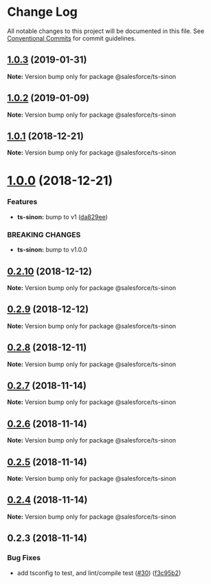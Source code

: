 # Change Log

All notable changes to this project will be documented in this file.
See [Conventional Commits](https://conventionalcommits.org) for commit guidelines.

## [1.0.3](https://github.com/forcedotcom/sfdx-dev-packages/compare/@salesforce/ts-sinon@1.0.2...@salesforce/ts-sinon@1.0.3) (2019-01-31)

**Note:** Version bump only for package @salesforce/ts-sinon





## [1.0.2](https://github.com/forcedotcom/sfdx-dev-packages/compare/@salesforce/ts-sinon@1.0.1...@salesforce/ts-sinon@1.0.2) (2019-01-09)

**Note:** Version bump only for package @salesforce/ts-sinon





## [1.0.1](https://github.com/forcedotcom/sfdx-dev-packages/compare/@salesforce/ts-sinon@1.0.0...@salesforce/ts-sinon@1.0.1) (2018-12-21)

**Note:** Version bump only for package @salesforce/ts-sinon





# [1.0.0](https://github.com/forcedotcom/sfdx-dev-packages/compare/@salesforce/ts-sinon@0.2.10...@salesforce/ts-sinon@1.0.0) (2018-12-21)


### Features

* **ts-sinon:** bump to v1 ([da829ee](https://github.com/forcedotcom/sfdx-dev-packages/commit/da829ee))


### BREAKING CHANGES

* **ts-sinon:** bump to v1.0.0





## [0.2.10](https://github.com/forcedotcom/sfdx-dev-packages/compare/@salesforce/ts-sinon@0.2.9...@salesforce/ts-sinon@0.2.10) (2018-12-12)

**Note:** Version bump only for package @salesforce/ts-sinon





## [0.2.9](https://github.com/forcedotcom/sfdx-dev-packages/compare/@salesforce/ts-sinon@0.2.8...@salesforce/ts-sinon@0.2.9) (2018-12-12)

**Note:** Version bump only for package @salesforce/ts-sinon





## [0.2.8](https://github.com/forcedotcom/sfdx-dev-packages/compare/@salesforce/ts-sinon@0.2.7...@salesforce/ts-sinon@0.2.8) (2018-12-11)

**Note:** Version bump only for package @salesforce/ts-sinon





## [0.2.7](https://github.com/forcedotcom/sfdx-dev-packages/compare/@salesforce/ts-sinon@0.2.6...@salesforce/ts-sinon@0.2.7) (2018-11-14)

**Note:** Version bump only for package @salesforce/ts-sinon





## [0.2.6](https://github.com/forcedotcom/sfdx-dev-packages/compare/@salesforce/ts-sinon@0.2.5...@salesforce/ts-sinon@0.2.6) (2018-11-14)

**Note:** Version bump only for package @salesforce/ts-sinon





## [0.2.5](https://github.com/forcedotcom/sfdx-dev-packages/compare/@salesforce/ts-sinon@0.2.4...@salesforce/ts-sinon@0.2.5) (2018-11-14)

**Note:** Version bump only for package @salesforce/ts-sinon





## [0.2.4](https://github.com/forcedotcom/sfdx-dev-packages/compare/@salesforce/ts-sinon@0.2.3...@salesforce/ts-sinon@0.2.4) (2018-11-14)

**Note:** Version bump only for package @salesforce/ts-sinon





## 0.2.3 (2018-11-14)


### Bug Fixes

* add tsconfig to test, and lint/compile test ([#30](https://github.com/forcedotcom/sfdx-dev-packages/issues/30)) ([f3c95b2](https://github.com/forcedotcom/sfdx-dev-packages/commit/f3c95b2))
